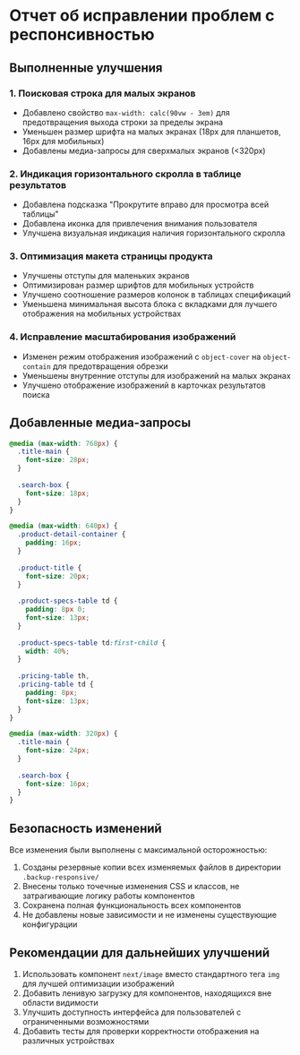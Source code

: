 # Отчет об исправлении проблем с респонсивностью

## Выполненные улучшения

### 1. Поисковая строка для малых экранов
- Добавлено свойство `max-width: calc(90vw - 3em)` для предотвращения выхода строки за пределы экрана
- Уменьшен размер шрифта на малых экранах (18px для планшетов, 16px для мобильных)
- Добавлены медиа-запросы для сверхмалых экранов (<320px)

### 2. Индикация горизонтального скролла в таблице результатов
- Добавлена подсказка "Прокрутите вправо для просмотра всей таблицы"
- Добавлена иконка для привлечения внимания пользователя
- Улучшена визуальная индикация наличия горизонтального скролла

### 3. Оптимизация макета страницы продукта
- Улучшены отступы для маленьких экранов
- Оптимизирован размер шрифтов для мобильных устройств
- Улучшено соотношение размеров колонок в таблицах спецификаций
- Уменьшена минимальная высота блока с вкладками для лучшего отображения на мобильных устройствах

### 4. Исправление масштабирования изображений
- Изменен режим отображения изображений с `object-cover` на `object-contain` для предотвращения обрезки
- Уменьшены внутренние отступы для изображений на малых экранах
- Улучшено отображение изображений в карточках результатов поиска

## Добавленные медиа-запросы

```css
@media (max-width: 768px) {
  .title-main {
    font-size: 28px;
  }
  
  .search-box {
    font-size: 18px;
  }
}

@media (max-width: 640px) {
  .product-detail-container {
    padding: 16px;
  }
  
  .product-title {
    font-size: 20px;
  }
  
  .product-specs-table td {
    padding: 8px 0;
    font-size: 13px;
  }
  
  .product-specs-table td:first-child {
    width: 40%;
  }
  
  .pricing-table th,
  .pricing-table td {
    padding: 8px;
    font-size: 13px;
  }
}

@media (max-width: 320px) {
  .title-main {
    font-size: 24px;
  }
  
  .search-box {
    font-size: 16px;
  }
}
```

## Безопасность изменений

Все изменения были выполнены с максимальной осторожностью:
1. Созданы резервные копии всех изменяемых файлов в директории `.backup-responsive/`
2. Внесены только точечные изменения CSS и классов, не затрагивающие логику работы компонентов
3. Сохранена полная функциональность всех компонентов
4. Не добавлены новые зависимости и не изменены существующие конфигурации

## Рекомендации для дальнейших улучшений

1. Использовать компонент `next/image` вместо стандартного тега `img` для лучшей оптимизации изображений
2. Добавить ленивую загрузку для компонентов, находящихся вне области видимости
3. Улучшить доступность интерфейса для пользователей с ограниченными возможностями
4. Добавить тесты для проверки корректности отображения на различных устройствах



